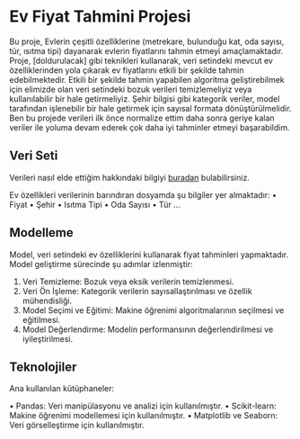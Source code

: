 # Ev Fiyat Tahmini Projesi
 

Bu proje, Evlerin çeşitli özelliklerine (metrekare, bulunduğu kat, oda sayısı, tür, ısıtma tipi) dayanarak evlerin fiyatlarını tahmin etmeyi amaçlamaktadır. Proje, [doldurulacak] gibi teknikleri kullanarak, veri setindeki mevcut ev özelliklerinden yola çıkarak ev fiyatlarını etkili bir şekilde tahmin edebilmektedir.
Etkili bir şekilde tahmin yapabilen algoritma geliştirebilmek için elimizde olan veri setindeki bozuk verileri temizlemeliyiz veya kullanılabilir bir hale getirmeliyiz. Şehir bilgisi gibi kategorik veriler, model tarafından işlenebilir bir hale getirmek için sayısal formata dönüştürülmelidir.
Ben bu projede verileri ilk önce normalize ettim daha sonra geriye kalan veriler ile yoluma devam ederek çok daha iyi tahminler etmeyi başarabildim.

## Veri Seti
Verileri nasıl elde ettiğim hakkındaki bilgiyi [buradan](https://github.com/oguzhanerbil/Web-Scraping) bulabilirsiniz.

Ev özellikleri verilerinin barındıran dosyamda şu bilgiler yer almaktadır:
• Fiyat
• Şehir
• Isıtma Tipi
• Oda Sayısı
• Tür
...

## Modelleme

Model, veri setindeki ev özelliklerini kullanarak fiyat tahminleri yapmaktadır. Model geliştirme sürecinde şu adımlar izlenmiştir:

1. Veri Temizleme: Bozuk veya eksik verilerin temizlenmesi.
2. Veri Ön İşleme: Kategorik verilerin sayısallaştırılması ve özellik mühendisliği.
3. Model Seçimi ve Eğitimi: Makine öğrenimi algoritmalarının seçilmesi ve eğitilmesi.
4. Model Değerlendirme: Modelin performansının değerlendirilmesi ve iyileştirilmesi.

## Teknolojiler

Ana kullanılan kütüphaneler:

• Pandas: Veri manipülasyonu ve analizi için kullanılmıştır.
• Scikit-learn: Makine öğrenimi modellemesi için kullanılmıştır.
• Matplotlib ve Seaborn: Veri görselleştirme için kullanılmıştır.

